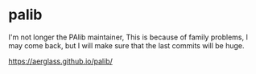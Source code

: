 # palib

I'm not longer the PAlib maintainer, This is because of family problems, I may come back, but I will make sure that the last commits will be huge.

https://aerglass.github.io/palib/
